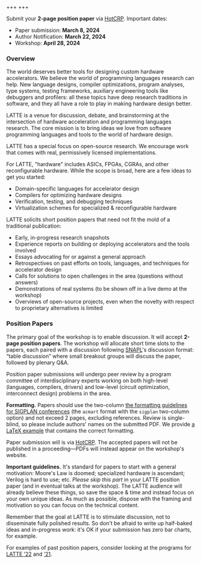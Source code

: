 +++
+++

Submit your **2-page position paper** via [HotCRP][].
Important dates:

- Paper submission: **March 8, 2024**
- Author Notification: **March 22, 2024**
- Workshop: **April 28, 2024**

### Overview

The world deserves better tools for designing custom hardware accelerators. We believe the world of programming languages research can help. New language designs, compiler optimizations, program analyses, type systems, testing frameworks, auxiliary engineering tools like debuggers and profilers: all these topics have deep research traditions in software, and they all have a role to play in making hardware design better.

LATTE is a venue for discussion, debate, and brainstorming at the intersection of hardware acceleration and programming languages research. The core mission is to bring ideas we love from software programming languages and tools to the world of hardware design.

LATTE has a special focus on open-source research. We encourage work that comes with real, permissively licensed implementations.

For LATTE, "hardware" includes ASICs, FPGAs, CGRAs, and other reconfigurable hardware. While the scope is broad, here are a few ideas to get you started:

- Domain-specific languages for accelerator design
- Compilers for optimizing hardware designs
- Verification, testing, and debugging techniques
- Virtualization schemes for specialized & reconfigurable hardware

LATTE solicits short position papers that need not fit the mold of a traditional publication:

- Early, in-progress research snapshots
- Experience reports on building or deploying accelerators and the tools involved
- Essays advocating for or against a general approach
- Retrospectives on past efforts on tools, languages, and techniques for accelerator design
- Calls for solutions to open challenges in the area (questions without answers)
- Demonstrations of real systems (to be shown off in a live demo at the workshop)
- Overviews of open-source projects, even when the novelty with respect to proprietary alternatives is limited

### Position Papers

The primary goal of the workshop is to enable discussion. It will accept **2-page position papers**.
The workshop will allocate short time slots to the papers, each paired with a discussion following [SNAPL][]'s discussion format:
“table discussion” where small breakout groups will discuss the paper, followed by plenary Q&A.

Position paper submissions will undergo peer review by a program committee of interdisciplinary experts working on both high-level (languages, compilers, drivers) and low-level (circuit optimization, interconnect design) problems in the area.

**Formatting.** Papers should use the two-column [the formatting guidelines for SIGPLAN conferences][sigplanconf] (the `acmart` format with the `sigplan` two-column option) and not exceed 2 pages, excluding references. Review is single-blind, so please include authors' names on the submitted PDF.
We provide [a LaTeX example][format-example] that contains the correct formatting.

Paper submission will is via [HotCRP][].
The accepted papers will not be published in a proceeding—PDFs will instead appear on the workshop's website.

**Important guidelines.**
It's standard for papers to start with a general motivation: Moore's Law is doomed; specialized hardware is ascendant; Verilog is hard to use; etc.
*Please skip this part* in your LATTE position paper (and in eventual talks at the workshop).
The LATTE audience will already believe these things, so save the space & time and instead focus on your own unique ideas.
As much as possible, dispose with the framing and motivation so you can focus on the technical content.

Remember that the goal at LATTE is to stimulate discussion, not to disseminate fully polished results.
So don't be afraid to write up half-baked ideas and in-progress work: it's OK if your submission has zero bar charts, for example.

For examples of past position papers, consider looking at the programs for [LATTE ’22][latte-22] and [’21][latte-21].

[hotcrp]: https://latte.cs.cornell.edu/
[snapl]: http://cs.brown.edu/~sk/Memos/Conference-Discussion-Format/
[sigplanconf]: https://www.acm.org/binaries/content/assets/publications/consolidated-tex-template/acmart.pdf
[format-example]: https://github.com/cucapra/latte23/tree/main/camera-ready
[latte-21]: https://capra.cs.cornell.edu/latte21/
[latte-22]: https://capra.cs.cornell.edu/latte22/


